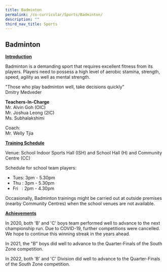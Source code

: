 ```yaml
---
title: Badminton
permalink: /co-curricular/Sports/Badminton/
description: ""
third_nav_title: Sports
---
```

## Badminton

**<u>Introduction</u>**  

Badminton is a demanding sport that requires excellent fitness from its players. Players need to possess a high level of aerobic stamina, strength, speed, agility as well as mental strength.

 
"Those who play badminton well, take decisions quickly"<br>
Dmitry Medveder

  

**Teachers-In-Charge**<br>
Mr. Alvin Goh (OIC)<br>
Mr. Joshua Leong (2IC)<br>
Ms. Subhalakshimi
 
Coach:<br>
Mr. Welly Tjia

  

**<u>Training Schedule</u>**

  

Venue: School Indoor Sports Hall (ISH) and School Hall (H) and Community Centre (CC)

  

Schedule for school team players:

*   Tues: 3pm - 5.30pm
*   Thu : 3pm - 5.30pm
*   Fri   : 2pm - 4.30pm

Occasionally, Badminton trainings might be carried out at outside premises (nearby Community Centres) when the school venues are not available.  

  

**<u>Achievements</u>**

In 2020, both 'B' and 'C' boys team performed well to advance to the next championship run. Due to COVID-19, further competitions were cancelled. We hope to continue this winning streak in the years ahead.

In 2021, the "B" boys did well to advance to the Quarter-Finals of the South Zone competition. 

In 2022, both 'B' and 'C' Division did well to advance to the Quarter-Finals of the South Zone competition.



